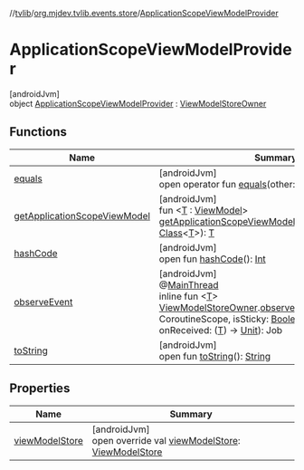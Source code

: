 //[tvlib](../../../index.md)/[org.mjdev.tvlib.events.store](../index.md)/[ApplicationScopeViewModelProvider](index.md)

# ApplicationScopeViewModelProvider

[androidJvm]\
object [ApplicationScopeViewModelProvider](index.md) : [ViewModelStoreOwner](https://developer.android.com/reference/kotlin/androidx/lifecycle/ViewModelStoreOwner.html)

## Functions

| Name | Summary |
|---|---|
| [equals](../../org.mjdev.tvlib.webscrapper.select/-element-not-found-exception/index.md#585090901%2FFunctions%2F-1596939238) | [androidJvm]<br>open operator fun [equals](../../org.mjdev.tvlib.webscrapper.select/-element-not-found-exception/index.md#585090901%2FFunctions%2F-1596939238)(other: [Any](https://kotlinlang.org/api/latest/jvm/stdlib/kotlin/-any/index.html)?): [Boolean](https://kotlinlang.org/api/latest/jvm/stdlib/kotlin/-boolean/index.html) |
| [getApplicationScopeViewModel](get-application-scope-view-model.md) | [androidJvm]<br>fun &lt;[T](get-application-scope-view-model.md) : [ViewModel](https://developer.android.com/reference/kotlin/androidx/lifecycle/ViewModel.html)&gt; [getApplicationScopeViewModel](get-application-scope-view-model.md)(modelClass: [Class](https://developer.android.com/reference/kotlin/java/lang/Class.html)&lt;[T](get-application-scope-view-model.md)&gt;): [T](get-application-scope-view-model.md) |
| [hashCode](../../org.mjdev.tvlib.webscrapper.select/-element-not-found-exception/index.md#1794629105%2FFunctions%2F-1596939238) | [androidJvm]<br>open fun [hashCode](../../org.mjdev.tvlib.webscrapper.select/-element-not-found-exception/index.md#1794629105%2FFunctions%2F-1596939238)(): [Int](https://kotlinlang.org/api/latest/jvm/stdlib/kotlin/-int/index.html) |
| [observeEvent](../../org.mjdev.tvlib.events.observe/observe-event.md) | [androidJvm]<br>@[MainThread](https://developer.android.com/reference/kotlin/androidx/annotation/MainThread.html)<br>inline fun &lt;[T](../../org.mjdev.tvlib.events.observe/observe-event.md)&gt; [ViewModelStoreOwner](https://developer.android.com/reference/kotlin/androidx/lifecycle/ViewModelStoreOwner.html).[observeEvent](../../org.mjdev.tvlib.events.observe/observe-event.md)(coroutineScope: CoroutineScope, isSticky: [Boolean](https://kotlinlang.org/api/latest/jvm/stdlib/kotlin/-boolean/index.html) = false, noinline onReceived: ([T](../../org.mjdev.tvlib.events.observe/observe-event.md)) -&gt; [Unit](https://kotlinlang.org/api/latest/jvm/stdlib/kotlin/-unit/index.html)): Job |
| [toString](../../org.mjdev.tvlib.webscrapper.select/-element-not-found-exception/index.md#1616463040%2FFunctions%2F-1596939238) | [androidJvm]<br>open fun [toString](../../org.mjdev.tvlib.webscrapper.select/-element-not-found-exception/index.md#1616463040%2FFunctions%2F-1596939238)(): [String](https://kotlinlang.org/api/latest/jvm/stdlib/kotlin/-string/index.html) |

## Properties

| Name | Summary |
|---|---|
| [viewModelStore](view-model-store.md) | [androidJvm]<br>open override val [viewModelStore](view-model-store.md): [ViewModelStore](https://developer.android.com/reference/kotlin/androidx/lifecycle/ViewModelStore.html) |
